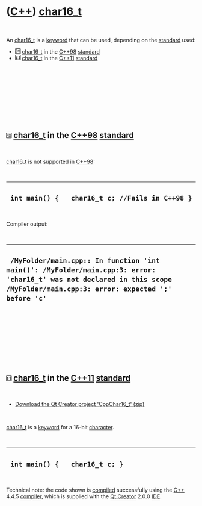 
 

 

 

 

 

([C++](Cpp.md)) [char16\_t](CppChar16_t.md)
=============================================

 

An [char16\_t](CppChar16_t.md) is a [keyword](CppKeyword.md) that can
be used, depending on the [standard](CppStandard.md) used:

-   ![C++98](PicCpp98.png) [char16\_t](CppChar16_t.md) in the
    [C++98](Cpp98.md) [standard](CppStandard.md)
-   ![C++11](PicCpp11.png) [char16\_t](CppChar16_t.md) in the
    [C++11](Cpp11.md) [standard](CppStandard.md)

 

 

 

 

 

![C++98](PicCpp98.png) [char16\_t](CppChar16_t.md) in the [C++98](Cpp98.md) [standard](CppStandard.md)
---------------------------------------------------------------------------------------------------------

 

[char16\_t](CppChar16_t.md) is not supported in [C++98](Cpp98.md):

 

  --------------------------------------------------
  ` int main() {   char16_t c; //Fails in C++98 }`
  --------------------------------------------------

 

Compiler output:

 

  -------------------------------------------------------------------------------------------------------------------------------------------------------------------------------
  ` /MyFolder/main.cpp:: In function 'int main()': /MyFolder/main.cpp:3: error: 'char16_t' was not declared in this scope /MyFolder/main.cpp:3: error: expected ';' before 'c'`
  -------------------------------------------------------------------------------------------------------------------------------------------------------------------------------

 

 

 

 

 

![C++11](PicCpp11.png) [char16\_t](CppChar16_t.md) in the [C++11](Cpp11.md) [standard](CppStandard.md)
---------------------------------------------------------------------------------------------------------

 

-   [Download the Qt Creator project
    'CppChar16\_t' (zip)](CppChar16_t.zip)

 

[char16\_t](CppChar16_t.md) is a [keyword](CppKeyword.md) for a 16-bit
[character](CppChar.md).

 

  ---------------------------------
  ` int main() {   char16_t c; }`
  ---------------------------------

 

Technical note: the code shown is [compiled](CppCompiler.md)
successfully using the [G++](CppGpp.md) 4.4.5
[compiler](CppCompiler.md), which is supplied with the [Qt
Creator](CppQtCreator.md) 2.0.0 [IDE](CppIde.md).

 

 

 

 

 

 

